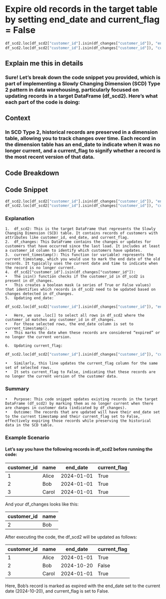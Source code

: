 # Expire old records in the target table by setting end_date and current_flag = False
```python
df_scd2.loc[df_scd2["customer_id"].isin(df_changes["customer_id"]), "end_date"] = current_timestamp()
df_scd2.loc[df_scd2["customer_id"].isin(df_changes["customer_id"]), "current_flag"] = False
```
## Explain me this in details 



### Sure! Let’s break down the code snippet you provided, which is part of implementing a Slowly Changing Dimension (SCD) Type 2 pattern in data warehousing, particularly focused on updating records in a target DataFrame (df_scd2). Here’s what each part of the code is doing:

## Context

### In SCD Type 2, historical records are preserved in a dimension table, allowing you to track changes over time. Each record in the dimension table has an end_date to indicate when it was no longer current, and a current_flag to signify whether a record is the most recent version of that data.

## Code Breakdown

## Code Snippet
```python
df_scd2.loc[df_scd2["customer_id"].isin(df_changes["customer_id"]), "end_date"] = current_timestamp()
df_scd2.loc[df_scd2["customer_id"].isin(df_changes["customer_id"]), "current_flag"] = False
```

### Explanation

	1.	df_scd2: This is the target DataFrame that represents the Slowly Changing Dimension (SCD) table. It contains records of customers with attributes like customer_id, end_date, and current_flag.
	2.	df_changes: This DataFrame contains the changes or updates for customers that have occurred since the last load. It includes at least a customer_id column to identify which customers have updates.
	3.	current_timestamp(): This function (or variable) represents the current timestamp, which you would use to mark the end date of the old records. It typically uses the current date and time to indicate when the record is no longer current.
	4.	df_scd2["customer_id"].isin(df_changes["customer_id"]):
	•	The isin() function checks if the customer_id in df_scd2 is present in df_changes.
	•	This creates a boolean mask (a series of True or False values) that identifies which records in df_scd2 need to be updated based on changes detected in df_changes.
	5.	Updating end_date:
```python
df_scd2.loc[df_scd2["customer_id"].isin(df_changes["customer_id"]), "end_date"] = current_timestamp()
```
	•	Here, we use .loc[] to select all rows in df_scd2 where the customer_id matches any customer_id in df_changes.
	•	For those selected rows, the end_date column is set to current_timestamp().
	•	This marks the date when these records are considered “expired” or no longer the current version.

	6.	Updating current_flag:
```python
df_scd2.loc[df_scd2["customer_id"].isin(df_changes["customer_id"]), "current_flag"] = False
```
	•	Similarly, this line updates the current_flag column for the same set of selected rows.
	•	It sets current_flag to False, indicating that these records are no longer the current version of the customer data.

### Summary

	•	Purpose: This code snippet updates existing records in the target DataFrame (df_scd2) by marking them as no longer current when there are changes in customer data (indicated by df_changes).
	•	Outcome: The records that are updated will have their end_date set to the current timestamp and their current_flag set to False, effectively expiring those records while preserving the historical data in the SCD table.

### Example Scenario

#### Let’s say you have the following records in df_scd2 before running the code:

|customer_id|	name |	end_date  |	current_flag |
|-----------|--------|------------|-------------------|
|1	    |	Alice|	2024-01-01|	True	      |	
|2	    |	Bob  |	2024-01-01|	True	      |
|3	    |	Carol|	2024-01-01|	True	      |

And your df_changes looks like this:

|customer_id	| name |
|---------------|------|
|2		| Bob  |

After executing the code, the df_scd2 will be updated as follows:

|customer_id|	name |	end_date  |	current_flag |
|-----------|--------|------------|-------------------|
|1	    |	Alice|	2024-01-01|	True	      |	
|2	    |	Bob  |	2024-10-20|	False	      |
|3	    |	Carol|	2024-01-01|	True	      |


Here, Bob’s record is marked as expired with the end_date set to the current date (2024-10-20), and current_flag is set to False.
